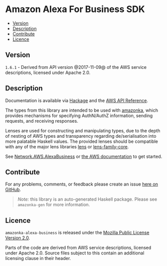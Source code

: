 # Amazon Alexa For Business SDK

* [Version](#version)
* [Description](#description)
* [Contribute](#contribute)
* [Licence](#licence)


## Version
 
`1.6.1` - Derived from API version @2017-11-09@ of the AWS service descriptions, licensed under Apache 2.0.

## Description

Documentation is available via [Hackage](http://hackage.haskell.org/package/amazonka-alexa-business)
and the [AWS API Reference](https://aws.amazon.com/documentation/).

The types from this library are intended to be used with [amazonka](http://hackage.haskell.org/package/amazonka),
which provides mechanisms for specifying AuthN/AuthZ information, sending requests,
and receiving responses.

Lenses are used for constructing and manipulating types,
due to the depth of nesting of AWS types and transparency regarding
de/serialisation into more palatable Haskell values.
The provided lenses should be compatible with any of the major lens libraries
[lens](http://hackage.haskell.org/package/lens) or [lens-family-core](http://hackage.haskell.org/package/lens-family-core).

See [Network.AWS.AlexaBusiness](http://hackage.haskell.org/package/amazonka-alexa-business/docs/Network-AWS-AlexaBusiness.html)
or [the AWS documentation](https://aws.amazon.com/documentation/) to get started.


## Contribute

For any problems, comments, or feedback please create an issue [here on GitHub](https://github.com/brendanhay/amazonka/issues).

> _Note:_ this library is an auto-generated Haskell package. Please see `amazonka-gen` for more information.


## Licence

`amazonka-alexa-business` is released under the [Mozilla Public License Version 2.0](http://www.mozilla.org/MPL/).

Parts of the code are derived from AWS service descriptions, licensed under Apache 2.0.
Source files subject to this contain an additional licensing clause in their header.
